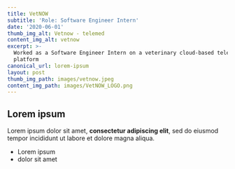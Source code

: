 ```yaml
---
title: VetNOW
subtitle: 'Role: Software Engineer Intern'
date: '2020-06-01'
thumb_img_alt: Vetnow - telemed
content_img_alt: vetnow
excerpt: >-
  Worked as a Software Engineer Intern on a veterinary cloud-based telemedicine
  platform
canonical_url: lorem-ipsum
layout: post
thumb_img_path: images/vetnow.jpeg
content_img_path: images/VetNOW_LOGO.png
---
```

## Lorem ipsum

Lorem ipsum dolor sit amet, **consectetur adipiscing elit**, sed do eiusmod tempor incididunt ut labore et dolore magna aliqua.

- Lorem ipsum
- dolor sit amet